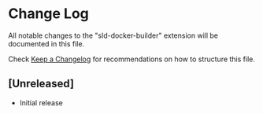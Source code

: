 # Change Log

All notable changes to the "sld-docker-builder" extension will be documented in this file.

Check [Keep a Changelog](http://keepachangelog.com/) for recommendations on how to structure this file.

## [Unreleased]

- Initial release